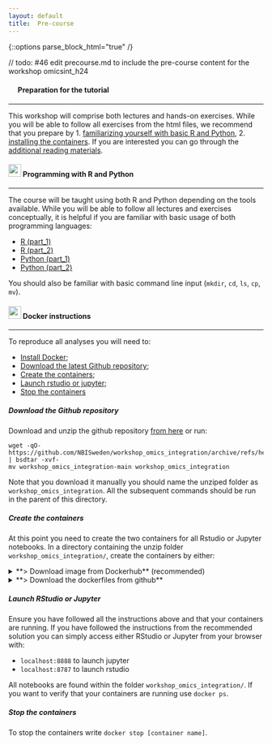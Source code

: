 ```yaml
---
layout: default
title:  Pre-course
---
```


{::options parse_block_html="true" /}

// todo: #46 edit precourse.md to include the pre-course content for the workshop omicsint_h24

#### <img border="0" src="https://www.svgrepo.com/show/26916/book.svg" width="15" height="15"> Preparation for the tutorial
***

This workshop will comprise both lectures and hands-on exercises. While you will be able to follow all exercises from the html files, we recommend that you prepare by 1. [familiarizing yourself with basic R and Python](#-programming-with-r-and-python), 2. [installing the containers](#-docker-instructions). If you are interested you can go through the [additional reading materials][5].

#### <img border="0" src="https://www.svgrepo.com/show/7421/computer.svg" width="25" height="25"> Programming with R and Python
***

The course will be taught using both R and Python depending on the tools available. While you will be able to follow all lectures and exercises conceptually, it is helpful if you are familiar with basic usage of both programming languages:
- [R (part_1)](https://swcarpentry.github.io/r-novice-inflammation/)
- [R (part_2)](http://swcarpentry.github.io/r-novice-gapminder/)
- [Python (part_1)](https://swcarpentry.github.io/python-novice-inflammation/)
- [Python (part_2)](http://swcarpentry.github.io/python-novice-gapminder/)

You should also be familiar with basic command line input (`mkdir`, `cd`, `ls`, `cp`, `mv`).

#### <img border="0" src="https://www.svgrepo.com/show/303231/docker-logo.svg" width="25" height="25"> Docker instructions
***

To reproduce all analyses you will need to:
- [Install Docker](https://docs.docker.com/get-docker/);
- [Download the latest Github repository](#download-the-github-repository);
- [Create the containers](#create-the-containers);
- [Launch rstudio or jupyter](#launch-rstudio-or-jupyter);
- [Stop the containers](#stop-the-containers)

##### Download the Github repository
Download and unzip the github repository [from here](https://github.com/NBISweden/workshop_omics_integration/) or run:  
```
wget -qO- https://github.com/NBISweden/workshop_omics_integration/archive/refs/heads/main.zip | bsdtar -xvf-
mv workshop_omics_integration-main workshop_omics_integration
``` 

Note that you download it manually you should name the unziped folder as `workshop_omics_integration`. All the subsequent commands should be run in the parent of this directory.


##### Create the containers

At this point you need to create the two containers for all Rstudio or Jupyter notebooks. In a directory containing the unzip folder `workshop_omics_integration/`, create the containers by either:

<details>
  <summary markdown="span">**> Download image from Dockerhub** (recommended)</summary>

  Pull and start the images. Remember to replace `<yourpassword>` with your password, and `/path/to/your/` with the path to your directory. If you want to use the current working directory, use `$(pwd)` in MacOS/Linux and `$(PWD}` in Windows powershell.

  ```
  ########### Rstudio image ###########
  # Your user is 'rstudio' (without the quotes)
  sudo docker run -d --rm -p 8787:8787 \
    -e PASSWORD=<yourpassword> \ 
    -v /path/to/your/workshop_omics_integration:/home/rstudio/workshop_omics_integration/ \
    ruibenfeitas/rstudio:30_08_2021
  
  ########### Jupyter image ###########
  # Your user is 'jovyan' (without the quotes)
  sudo docker run -d --rm -p 8888:8888 \
    -e JUPYTER_TOKEN=<yourpassword> \
    -v /path/to/your/workshop_omics_integration/:/home/jovyan/workshop_omics_integration/ \
    ruibenfeitas/jupyter:30_08_2021
  ```
</details>


<details>
  <summary markdown="span">**> Download the dockerfiles from github**</summary>

On github you will find the dockerfiles necessary from the github repository, under `workshop_omics_integration/docker/` (you need the files `Dockerfile_jupyter`, `Dockerfile_rstudio`, `docker-compose.yml` and `environment_jupyter`). [Install docker compose](https://docs.docker.com/compose/install/) and then:

```
## copy the dockerfiles found in the downloaded directory to the directory above
cp -r /path/to/your/workshop_omics_integration/docker/* /path/to/your/
```

Build and start the containers
```
docker-compose up -d --build
```
</details>





##### Launch RStudio or Jupyter

Ensure you have followed all the instructions above and that your containers are running. If you have followed the instructions from the recommended solution you can simply access either RStudio or Jupyter from your browser with:
- `localhost:8888` to launch jupyter
- `localhost:8787` to launch rstudio

All notebooks are found within the folder `workshop_omics_integration/`. If you want to verify that your containers are running use `docker ps`.

##### Stop the containers
To stop the containers write `docker stop [container name]`.


[2]: https://datacarpentry.org/genomics-r-intro/
[3]: https://datacarpentry.org/python-ecology-lesson/
[4]: https://nbisweden.github.io/workshop-python/ht19/
[5]: reading_materials.md
[6]: https://nbisweden.github.io/workshop-r/
